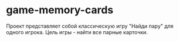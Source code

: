 # game-memory-cards
Проект представляет собой классическую игру "Найди пару" для одного игрока. Цель игры - найти все парные карточки.
